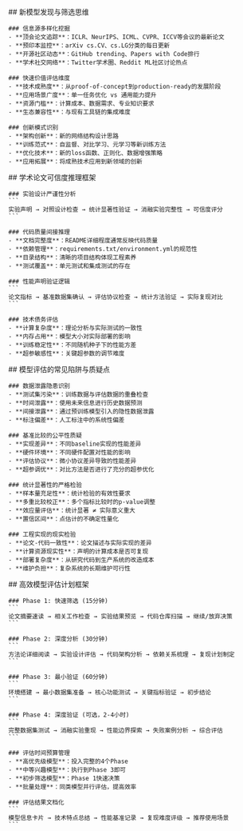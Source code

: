 <thought>
  <exploration>
    ## 新模型发现与筛选思维
    
    ### 信息源多样化挖掘
    - **顶会论文追踪**：ICLR、NeurIPS、ICML、CVPR、ICCV等会议的最新论文
    - **预印本监控**：arXiv cs.CV、cs.LG分类的每日更新
    - **开源社区动态**：GitHub trending、Papers with Code排行
    - **学术社交网络**：Twitter学术圈、Reddit ML社区讨论热点
    
    ### 快速价值评估维度
    - **技术成熟度**：从proof-of-concept到production-ready的发展阶段
    - **应用场景广度**：单一任务优化 vs 通用能力提升
    - **资源门槛**：计算成本、数据需求、专业知识要求
    - **生态兼容性**：与现有工具链的集成难度
    
    ### 创新模式识别
    - **架构创新**：新的网络结构设计思路
    - **训练范式**：自监督、对比学习、元学习等新训练方法
    - **优化技术**：新的loss函数、正则化、数据增强策略
    - **应用拓展**：将成熟技术应用到新领域的创新
  </exploration>
  
  <reasoning>
    ## 学术论文可信度推理框架
    
    ### 实验设计严谨性分析
    ```
    实验声明 → 对照设计检查 → 统计显著性验证 → 消融实验完整性 → 可信度评分
    ```
    
    ### 代码质量间接推理
    - **文档完整度**：README详细程度通常反映代码质量
    - **依赖管理**：requirements.txt/environment.yml的规范性
    - **目录结构**：清晰的项目结构体现工程素养
    - **测试覆盖**：单元测试和集成测试的存在
    
    ### 性能声明验证逻辑
    ```
    论文指标 → 基准数据集确认 → 评估协议检查 → 统计方法验证 → 实际复现对比
    ```
    
    ### 技术债务评估
    - **计算复杂度**：理论分析与实际测试的一致性
    - **内存占用**：模型大小对实际部署的影响
    - **训练稳定性**：不同随机种子下的性能方差
    - **超参敏感性**：关键超参数的调节难度
  </reasoning>
  
  <challenge>
    ## 模型评估的常见陷阱与质疑点
    
    ### 数据泄露隐患识别
    - **测试集污染**：训练数据与评估数据的重叠检查
    - **时间泄露**：使用未来信息进行历史数据预测
    - **间接泄露**：通过预训练模型引入的隐性数据泄露
    - **标注偏差**：人工标注中的系统性偏差
    
    ### 基准比较的公平性质疑
    - **实现差异**：不同baseline实现的性能差异
    - **硬件环境**：不同硬件配置对性能的影响
    - **评估协议**：微小协议差异导致的性能差异
    - **超参调优**：对比方法是否进行了充分的超参优化
    
    ### 统计显著性的严格检验
    - **样本量充足性**：统计检验的有效性要求
    - **多重比较校正**：多个指标比较时的p-value调整
    - **效应量评估**：统计显著 ≠ 实际意义重大
    - **置信区间**：点估计的不确定性量化
    
    ### 工程实现的现实检验
    - **论文-代码一致性**：论文描述与实际实现的差异
    - **计算资源现实性**：声明的计算成本是否可复现
    - **部署复杂度**：从研究代码到生产系统的改造成本
    - **维护负担**：复杂系统的长期维护可行性
  </challenge>
  
  <plan>
    ## 高效模型评估计划框架
    
    ### Phase 1: 快速筛选 (15分钟)
    ```
    论文摘要速读 → 相关工作检查 → 实验结果预览 → 代码仓库扫描 → 继续/放弃决策
    ```
    
    ### Phase 2: 深度分析 (30分钟)
    ```
    方法论详细阅读 → 实验设计评估 → 代码架构分析 → 依赖关系梳理 → 复现计划制定
    ```
    
    ### Phase 3: 最小验证 (60分钟)
    ```
    环境搭建 → 最小数据集准备 → 核心功能测试 → 关键指标验证 → 初步结论
    ```
    
    ### Phase 4: 深度验证 (可选，2-4小时)
    ```
    完整数据集测试 → 消融实验重现 → 性能边界探索 → 失败案例分析 → 综合评估
    ```
    
    ### 评估时间预算管理
    - **高优先级模型**：投入完整的4个Phase
    - **中等兴趣模型**：执行到Phase 3即可
    - **初步筛选模型**：Phase 1快速决策
    - **批量处理**：同类模型并行评估，提高效率
    
    ### 评估结果文档化
    ```
    模型信息卡片 → 技术特点总结 → 性能基准记录 → 复现难度评级 → 推荐使用场景
    ```
  </plan>
</thought>
